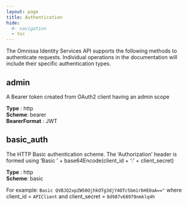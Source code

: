```yaml
---
layout: page
title: Authentication
hide:
  #- navigation
  - toc
---
```


The Omnissa Identity Services API supports the following methods to authenticate requests. Individual operations in the documentation will include their specific authentication types.

## admin

A Bearer token created from OAuth2 client having an admin scope

**Type** : http  
**Scheme**: bearer  
**BearerFormat** : JWT


## basic_auth

The HTTP Basic authentication scheme. The ‘Authorization’ header is formed using ‘Basic ’ + base64Encode(client_id + ‘:’ + client_secret)

**Type** : http  
**Scheme**: basic  

For example:
`Basic QVBJQ2xpZW50OjhkOTg3djY4OTc5bm1rbHE0aA=="` 
where client_id = `APIClient` and client_secret = `8d987v68979nmklq4h`
